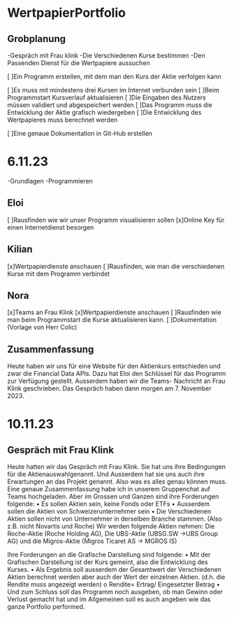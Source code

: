 # WertpapierPortfolio

## Grobplanung
  -Gespräch mit Frau klink
    -Die Verschiedenen Kurse bestimmen
    -Den Passenden Dienst für die Wertpapiere aussuchen 

[ ]Ein Programm erstellen, mit dem man den Kurs der Aktie verfolgen kann 

  [ ]Es muss mit mindestens drei Kursen im Internet verbunden sein 
  [ ]Beim Programmstart Kursverlauf aktualisieren 
  [ ]Die Eingaben des Nutzers müssen validiert und abgespeichert werden 
  [ ]Das Programm muss die Entwicklung der Aktie grafisch wiedergeben 
  [ ]Die Entwicklung des Wertpapieres muss berechnet werden 
  
[ ]Eine genaue Dokumentation in Git-Hub erstellen 
  
# 6.11.23
  -Grundlagen 
  -Programmieren
## Eloi
  [ ]Rausfinden wie wir unser Programm visualisieren sollen
  [x]Online Key für einen Internetdienst besorgen

## Kilian
  [x]Wertpapierdienste anschauen
  [ ]Rausfinden, wie man die verschiedenen Kurse mit dem Programm verbindet

## Nora
  [x]Teams an Frau Klink
  [x]Wertpapierdienste anschauen
  [ ]Rausfinden wie man beim Programmstart die Kurse aktualisieren kann.
  [ ]Dokumentation (Vorlage von Herr Colic)
  
## Zusammenfassung 
  Heute haben wir uns für eine Website für den Aktienkurs entschieden und zwar die Financial Data APIs. Dazu hat Eloi den Schlüssel für das Programm zur Verfügung gestellt. Ausserdem haben wir die Teams-    Nachricht an Frau Klink geschrieben. Das Gespräch haben dann morgen am 7. November 2023. 

# 10.11.23

## Gespräch mit Frau Klink
Heute hatten wir das Gespräch mit Frau Klink. Sie hat uns ihre Bedingungen für die Aktienauswahlgenannt. Und Ausserdem hat sie uns auch ihre Erwartungen an das Projekt genannt. Also was es alles genau können muss. Eine genaue Zusammenfassung habe ich in unserem Gruppenchat auf Teams hochgeladen. Aber im Grossen und Ganzen sind ihre Forderungen folgende:
  •	Es sollen Aktien sein, keine Fonds oder ETFs
  •	Ausserdem sollen die Aktien von Schweizerunternehmer sein
  •	Die Verschiedenen Aktien sollen nicht von Unternehmer in derselben Branche stammen. (Also z.B. nicht Novartis und Roche)
    Wir werden folgende Aktien nehmen: Die Roche-Aktie (Roche Holding AG), Die UBS-Aktie (UBSG.SW ->UBS Group AG) und die Migros-Aktie (Migros Ticaret AS -> MGROS IS) 

Ihre Forderungen an die Grafische Darstellung sind folgende:
  •	Mit der Grafischen Darstellung ist der Kurs gemeint, also die Entwicklung des Kurses.
  •	Als Ergebnis soll ausserdem der Gesamtwert der Verschiedenen Aktien berechnet werden aber auch der Wert der einzelnen Aktien. (d.h. die Rendite muss angezeigt werden)
    o	Rendite= Ertrag/ Eingesetzter Betrag
  •	Und zum Schluss soll das Programm noch ausgeben, ob man Gewinn oder Verlust gemacht hat und im Allgemeinen soll es auch angeben wie das ganze Portfolio performed.



